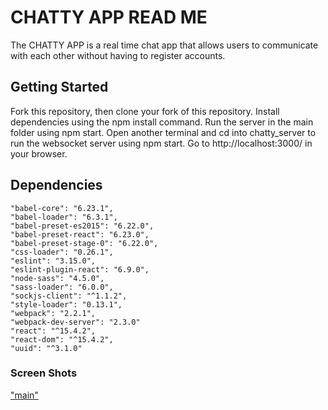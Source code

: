 # CHATTY APP READ ME

The CHATTY APP is a real time chat app that allows users to communicate with each other without having to register accounts.

## Getting Started

Fork this repository, then clone your fork of this repository.
Install dependencies using the npm install command.
Run the server in the main folder using npm start.
Open another terminal and cd into chatty_server to run the websocket server using npm start.
Go to http://localhost:3000/ in your browser.

## Dependencies
    "babel-core": "6.23.1",
    "babel-loader": "6.3.1",
    "babel-preset-es2015": "6.22.0",
    "babel-preset-react": "6.23.0",
    "babel-preset-stage-0": "6.22.0",
    "css-loader": "0.26.1",
    "eslint": "3.15.0",
    "eslint-plugin-react": "6.9.0",
    "node-sass": "4.5.0",
    "sass-loader": "6.0.0",
    "sockjs-client": "^1.1.2",
    "style-loader": "0.13.1",
    "webpack": "2.2.1",
    "webpack-dev-server": "2.3.0"
    "react": "^15.4.2",
    "react-dom": "^15.4.2",
    "uuid": "^3.1.0"


### Screen Shots
["main"](https://raw.githubusercontent.com/hepuliu/chatty/master/docs/main.png)